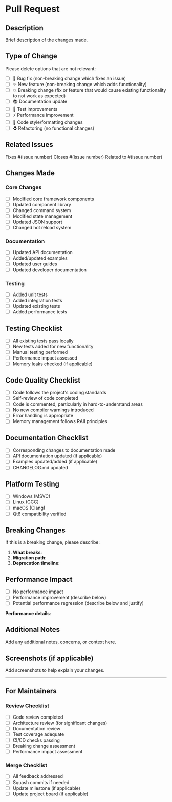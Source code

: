 # Pull Request

## Description

Brief description of the changes made.

## Type of Change

Please delete options that are not relevant:

- [ ] 🐛 Bug fix (non-breaking change which fixes an issue)
- [ ] ✨ New feature (non-breaking change which adds functionality)
- [ ] 💥 Breaking change (fix or feature that would cause existing functionality to not work as expected)
- [ ] 📚 Documentation update
- [ ] 🧪 Test improvements
- [ ] ⚡ Performance improvement
- [ ] 🎨 Code style/formatting changes
- [ ] ♻️ Refactoring (no functional changes)

## Related Issues

Fixes #(issue number)
Closes #(issue number)
Related to #(issue number)

## Changes Made

### Core Changes
- [ ] Modified core framework components
- [ ] Updated component library
- [ ] Changed command system
- [ ] Modified state management
- [ ] Updated JSON support
- [ ] Changed hot reload system

### Documentation
- [ ] Updated API documentation
- [ ] Added/updated examples
- [ ] Updated user guides
- [ ] Updated developer documentation

### Testing
- [ ] Added unit tests
- [ ] Added integration tests
- [ ] Updated existing tests
- [ ] Added performance tests

## Testing Checklist

- [ ] All existing tests pass locally
- [ ] New tests added for new functionality
- [ ] Manual testing performed
- [ ] Performance impact assessed
- [ ] Memory leaks checked (if applicable)

## Code Quality Checklist

- [ ] Code follows the project's coding standards
- [ ] Self-review of code completed
- [ ] Code is commented, particularly in hard-to-understand areas
- [ ] No new compiler warnings introduced
- [ ] Error handling is appropriate
- [ ] Memory management follows RAII principles

## Documentation Checklist

- [ ] Corresponding changes to documentation made
- [ ] API documentation updated (if applicable)
- [ ] Examples updated/added (if applicable)
- [ ] CHANGELOG.md updated

## Platform Testing

- [ ] Windows (MSVC)
- [ ] Linux (GCC)
- [ ] macOS (Clang)
- [ ] Qt6 compatibility verified

## Breaking Changes

If this is a breaking change, please describe:

1. **What breaks**:
2. **Migration path**:
3. **Deprecation timeline**:

## Performance Impact

- [ ] No performance impact
- [ ] Performance improvement (describe below)
- [ ] Potential performance regression (describe below and justify)

**Performance details**:

## Additional Notes

Add any additional notes, concerns, or context here.

## Screenshots (if applicable)

Add screenshots to help explain your changes.

---

## For Maintainers

### Review Checklist
- [ ] Code review completed
- [ ] Architecture review (for significant changes)
- [ ] Documentation review
- [ ] Test coverage adequate
- [ ] CI/CD checks passing
- [ ] Breaking change assessment
- [ ] Performance impact assessment

### Merge Checklist
- [ ] All feedback addressed
- [ ] Squash commits if needed
- [ ] Update milestone (if applicable)
- [ ] Update project board (if applicable)
